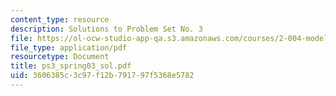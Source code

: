```yaml
---
content_type: resource
description: Solutions to Problem Set No. 3
file: https://ol-ocw-studio-app-qa.s3.amazonaws.com/courses/2-004-modeling-dynamics-and-control-ii-spring-2003/3606385c3c97f12b791797f5368e5782_ps3_spring03_sol.pdf
file_type: application/pdf
resourcetype: Document
title: ps3_spring03_sol.pdf
uid: 3606385c-3c97-f12b-7917-97f5368e5782
---
```

